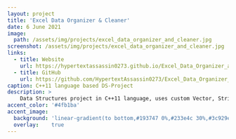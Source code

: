 ```yaml
---
layout: project
title: 'Excel Data Organizer & Cleaner'
date: 6 June 2021
image:  
  path: /assets/img/projects/excel_data_organizer_and_cleaner.jpg
screenshot: /assets/img/projects/excel_data_organizer_and_cleaner.jpg
links:
  - title: Website
    url: https://hypertextassassin0273.github.io/Excel_Data_Organizer_and_Cleaner-DS_Project
  - title: GitHub
    url: https://github.com/HypertextAssassin0273/Excel_Data_Organizer_and_Cleaner-DS_Project
caption: C++11 language based DS-Project
description: >
    Data Structures project in C++11 language, uses custom Vector, String & AVL-tree structures with Move-Semantics.<br>
accent_color: '#4fb1ba'
accent_image:
  background: 'linear-gradient(to bottom,#193747 0%,#233e4c 30%,#3c929e 50%,#d5d5d4 70%,#cdccc8 100%)'
  overlay:    true
---
```

